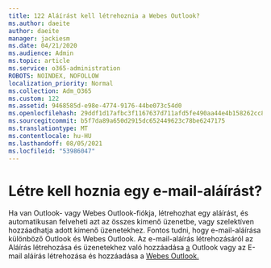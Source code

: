 ```yaml
---
title: 122 Aláírást kell létrehoznia a Webes Outlook?
ms.author: daeite
author: daeite
manager: jackiesm
ms.date: 04/21/2020
ms.audience: Admin
ms.topic: article
ms.service: o365-administration
ROBOTS: NOINDEX, NOFOLLOW
localization_priority: Normal
ms.collection: Adm_O365
ms.custom: 122
ms.assetid: 9468585d-e98e-4774-9176-44be073c54d0
ms.openlocfilehash: 29ddf1d17afbc3f1167637d711afd5fe490aa44e4b158262cc891f0632c81c8c
ms.sourcegitcommit: b5f7da89a650d2915dc652449623c78be6247175
ms.translationtype: MT
ms.contentlocale: hu-HU
ms.lasthandoff: 08/05/2021
ms.locfileid: "53986047"
---
```

# <a name="need-to-create-an-email-signature"></a>Létre kell hoznia egy e-mail-aláírást?

Ha van Outlook- vagy Webes Outlook-fiókja, létrehozhat egy aláírást, és automatikusan felveheti azt az összes kimenő üzenetbe, vagy szelektíven hozzáadhatja adott kimenő üzenetekhez. Fontos tudni, hogy e-mail-aláírása különböző Outlook és Webes Outlook. Az e-mail-aláírás létrehozásáról az Aláírás létrehozása és üzenetekhez való hozzáadása [a](https://support.office.com/article/8ee5d4f4-68fd-464a-a1c1-0e1c80bb27f2.aspx) Outlook vagy az E-mail aláírás létrehozása és hozzáadása a [Webes Outlook.](https://support.office.com/article/5ff9dcfd-d3f1-447b-b2e9-39f91b074ea3.aspx)

